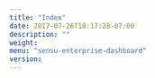 ```yaml
---
title: "Index"
date: 2017-07-26T10:17:28-07:00
description: ""
weight:
menu: "sensu-enterprise-dashboard"
version:
---
```


